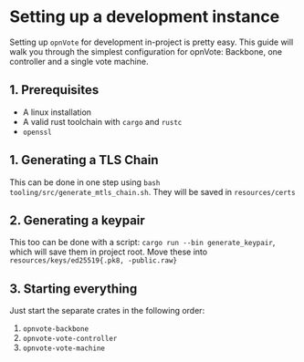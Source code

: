 # Setting up a development instance

Setting up `opnVote` for development in-project is pretty easy. This guide will walk you through the simplest configuration for opnVote: Backbone, one controller and a single vote machine.

## 1. Prerequisites
- A linux installation 
- A valid rust toolchain with `cargo` and `rustc`
- `openssl`

## 1. Generating a TLS Chain

This can be done in one step using `bash tooling/src/generate_mtls_chain.sh`. They will be saved in `resources/certs`

## 2. Generating a keypair

This too can be done with a script: `cargo run --bin generate_keypair`, which will save them in project root.
Move these into `resources/keys/ed25519{.pk8, -public.raw}`

## 3. Starting everything

Just start the separate crates in the following order:
1. `opnvote-backbone`
2. `opnvote-vote-controller`
3. `opnvote-vote-machine`